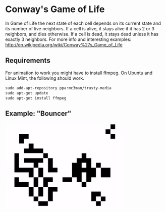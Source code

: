 # Conway's Game of Life
In Game of Life the next state of each cell depends on its current state and its number of live neighbors. If a cell is alive, it stays alive if it has 2 or 3 neighbors, and dies otherwise. If a cell is dead, it stays dead unless it has exactly 3 neighbors.
For more info and interesting examples: <http://en.wikipedia.org/wiki/Conway%27s_Game_of_Life>

## Requirements
For animation to work you might have to install ffmpeg. On Ubuntu and Linux Mint, the following should work.
```
sudo add-apt-repository ppa:mc3man/trusty-media
sudo apt-get update
sudo apt-get install ffmpeg
```

## Example: "Bouncer"
![Alt Text](https://github.com/fabridamicelli/game_of_life/blob/master/examples/bouncer.gif)

